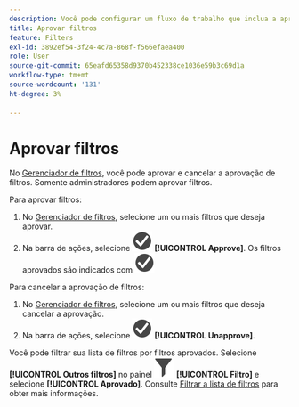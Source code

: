 ```yaml
---
description: Você pode configurar um fluxo de trabalho que inclua a aprovação de filtros para vários níveis do aplicativo, para departamentos ou grupos específicos, e que seja consistente com políticas de relatórios.
title: Aprovar filtros
feature: Filters
exl-id: 3892ef54-3f24-4c7a-868f-f566efaea400
role: User
source-git-commit: 65eafd65358d9370b452338ce1036e59b3c69d1a
workflow-type: tm+mt
source-wordcount: '131'
ht-degree: 3%

---
```


# Aprovar filtros

No [Gerenciador de filtros](manage-filters.md), você pode aprovar e cancelar a aprovação de filtros. Somente administradores podem aprovar filtros.

Para aprovar filtros:

1. No [Gerenciador de filtros](manage-filters.md), selecione um ou mais filtros que deseja aprovar.
1. Na barra de ações, selecione ![CheckmarkCircle](/help/assets/icons/CheckmarkCircle.svg) **[!UICONTROL Approve]**. Os filtros aprovados são indicados com ![CheckmarkCircle](/help/assets/icons/CheckmarkCircle.svg)

Para cancelar a aprovação de filtros:

1. No [Gerenciador de filtros](manage-filters.md), selecione um ou mais filtros que deseja cancelar a aprovação.
1. Na barra de ações, selecione ![CheckmarkCircle](/help/assets/icons/CheckmarkCircle.svg) **[!UICONTROL Unapprove]**.


Você pode filtrar sua lista de filtros por filtros aprovados. Selecione **[!UICONTROL Outros filtros]** no painel ![Filtro](/help/assets/icons/Filter.svg) **[!UICONTROL Filtro]** e selecione **[!UICONTROL Aprovado]**. Consulte [Filtrar a lista de filtros](/help/components/filters/filters-filter.md) para obter mais informações.
